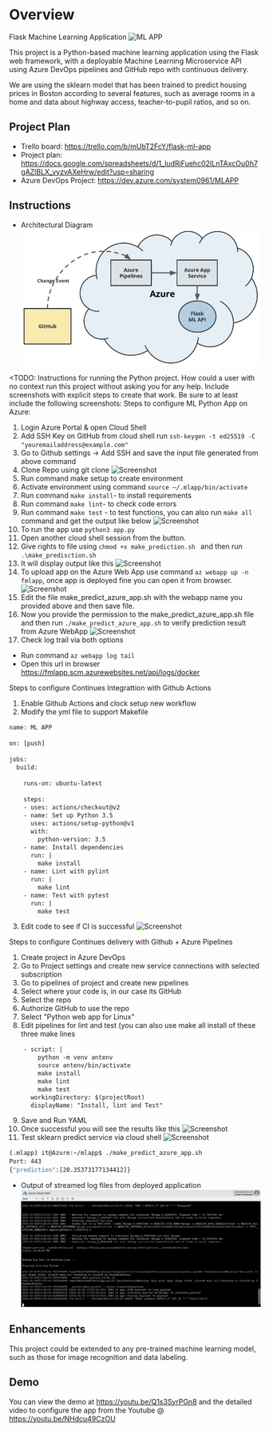 # Overview
Flask Machine Learning Application ![ML APP](https://github.com/noumanullah/mlapp/workflows/ML%20APP/badge.svg)

This project is a Python-based machine learning application using the Flask web framework, with a deployable Machine Learning Microservice API using Azure DevOps pipelines and GitHub repo with continuous delivery.

We are using the sklearn model that has been trained to predict housing prices in Boston according to several features, such as average rooms in a home and data about highway access, teacher-to-pupil ratios, and so on. 

## Project Plan

* Trello board: https://trello.com/b/mUbT2FcY/flask-ml-app
* Project plan: https://docs.google.com/spreadsheets/d/1_ludRiFuehc02ILnTAxcOu0h7gAZlBLX_vyzvAXeHrw/edit?usp=sharing
* Azure DevOps Project: https://dev.azure.com/system0961/MLAPP

## Instructions

* Architectural Diagram 
![Screenshot](screens/cd-diagram.png)

<TODO:  Instructions for running the Python project.  How could a user with no context run this project without asking you for any help.  Include screenshots with explicit steps to create that work. Be sure to at least include the following screenshots:
Steps to configure ML Python App on Azure:
1. Login Azure Portal & open Cloud Shell
2. Add SSH Key on GitHub from cloud shell run
``` ssh-keygen -t ed25519 -C "youremailaddress@example.com" ```
3. Go to Github settings -> Add SSH and save the input file generated from above command
4. Clone Repo using git clone 
![Screenshot](screens/clone.png)
5. Run command make setup to create environment
6. Activate environment using command ``` source ~/.mlapp/bin/activate ```
5. Run command ``` make install ```- to install requirements
6. Run command ``` make lint ```- to check code errors
7. Run command ``` make test ``` - to test functions, you can also run ``` make all ``` command and get the output like below
![Screenshot](screens/makealln.png)
8. To run the app use ``` python3 app.py ```
9. Open another cloud shell session from the button.
10. Give rights to file using ```chmod +x make_prediction.sh ``` and then run ``` .\make_predisction.sh ```
11. It will display output like this 
![Screenshot](screens/pred.png)
12. To upload app on the Azure Web App use command ``` az webapp up -n fmlapp ```, once app is deployed fine you can open it from browser.
![Screenshot](screens/webhost.png)
13. Edit the file make_predict_azure_app.sh with the webapp name you provided above and then save file.
14. Now you provide the permission to the make_predict_azure_app.sh file and then run ``` ./make_predict_azure_app.sh ``` to verify prediction result from Azure WebApp
![Screenshot](screens/testprod.png)
15. Check log trail via both options
   - Run command ``` az webapp log tail ```
   - Open this url in browser https://fmlapp.scm.azurewebsites.net/api/logs/docker

Steps to configure Continues Integrattion with Github Actions
1. Enable Github Actions and clock setup new workflow
2. Modify the yml file to support Makefile 
```
name: ML APP

on: [push]

jobs:
  build:

    runs-on: ubuntu-latest

    steps:
    - uses: actions/checkout@v2
    - name: Set up Python 3.5
      uses: actions/setup-python@v1
      with:
        python-version: 3.5
    - name: Install dependencies
      run: |
        make install
    - name: Lint with pylint
      run: |
        make lint
    - name: Test with pytest
      run: |
        make test

```
3. Edit code to see if CI is successful
![Screenshot](screens/ci.png)

Steps to configure Continues delivery with Github + Azure Pipelines
1. Create project in Azure DevOps
2. Go to Project settings and create new service connections with selected subscription
3. Go to pipelines of project and create new pipelines
4. Select where your code is, in our case its GitHub
5. Select the repo
6. Authorize GitHub to use the repo
7. Select "Python web app for Linux"
8. Edit pipelines for lint and test (you can also use make all install of these three make lines
```
    - script: |
        python -m venv antenv
        source antenv/bin/activate
        make install
        make lint
        make test
      workingDirectory: $(projectRoot)
      displayName: "Install, lint and Test"
```
9. Save and Run YAML
10. Once successful you will see the results like this
![Screenshot](screens/cd.png)
13. Test sklearn predict service via cloud shell
![Screenshot](screens/testprod.png)

```bash
(.mlapp) it@Azure:~/mlapp$ ./make_predict_azure_app.sh
Port: 443
{"prediction":[20.35373177134412]}
```

* Output of streamed log files from deployed application
![Screenshot](screens/log.png)


## Enhancements

This project could be extended to any pre-trained machine learning model, such as those for image recognition and data labeling.

## Demo 

You can view the demo at https://youtu.be/Q1s3SyrPGn8 and the detailed video to configure the app from the Youtube @ https://youtu.be/NHdcu49CzOU


